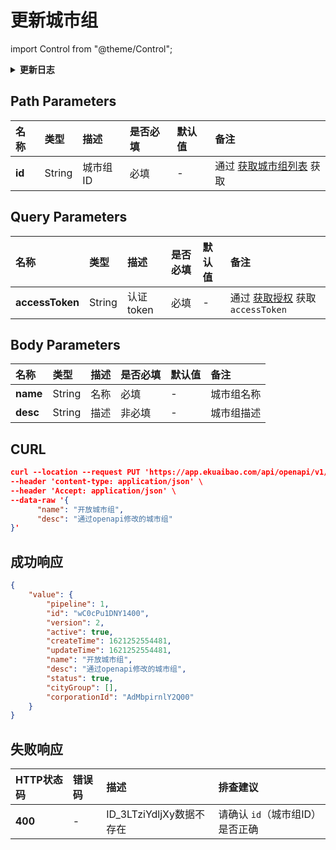 # 更新城市组

import Control from "@theme/Control";

<Control
method="PUT"
url="/api/openapi/v1/cityGroup/update/$`id`"
/>

<details>
  <summary><b>更新日志</b></summary>
  <div>

  [**0.7.135**](/docs/open-api/notice/update-log#07135) -> 🆕 新增了本接口。<br/>

  </div>
</details>

## Path Parameters

| 名称 | 类型 | 描述 | 是否必填 | 默认值 | 备注 |
| :--- | :--- | :--- | :--- |:--- | :--- |
| **id** | String | 城市组ID | 必填 | - | 通过 [获取城市组列表](/docs/open-api/city/get-city-group) 获取 |

## Query Parameters

| 名称 | 类型 | 描述 | 是否必填 | 默认值 | 备注 |
| :--- | :--- | :--- | :--- |:--- | :--- |
| **accessToken** | String  | 认证token | 必填 | - | 通过 [获取授权](/docs/open-api/getting-started/auth) 获取 `accessToken` |

## Body Parameters

| 名称 | 类型 | 描述 | 是否必填 | 默认值 | 备注 |
| :--- | :--- | :--- | :--- |:--- | :--- |
| **name** | String | 名称 | 必填  | - | 城市组名称 |
| **desc** | String | 描述 | 非必填 | - | 城市组描述 |

## CURL
```json
curl --location --request PUT 'https://app.ekuaibao.com/api/openapi/v1/cityGroup/update/$wC0cPu1DNY1400?accessToken=FsYc5j4FlclU00' \
--header 'content-type: application/json' \
--header 'Accept: application/json' \
--data-raw '{
      "name": "开放城市组",
      "desc": "通过openapi修改的城市组"
}'
```

## 成功响应
```json
{
    "value": {
        "pipeline": 1,
        "id": "wC0cPu1DNY1400",
        "version": 2,
        "active": true,
        "createTime": 1621252554481,
        "updateTime": 1621252554481,
        "name": "开放城市组",
        "desc": "通过openapi修改的城市组",
        "status": true,
        "cityGroup": [],
        "corporationId": "AdMbpirnlY2Q00"
    }
}
```

## 失败响应

| HTTP状态码 | 错误码 | 描述 | 排查建议 |
| :--- | :--- | :--- | :--- |
| **400** | - | ID_3LTziYdljXy数据不存在 | 请确认 `id`（城市组ID）是否正确 | 

